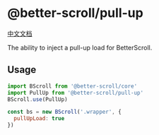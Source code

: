 # @better-scroll/pull-up

[中文文档](https://github.com/ustbhuangyi/better-scroll/blob/master/packages/pull-up/README_zh-CN.md)

The ability to inject a pull-up load for BetterScroll.

## Usage

```js
import BScroll from '@better-scroll/core'
import PullUp from '@better-scroll/pull-up'
BScroll.use(PullUp)

const bs = new BScroll('.wrapper', {
  pullUpLoad: true
})
```
